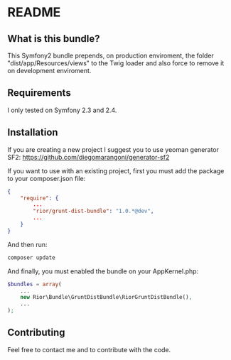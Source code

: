 README
======

What is this bundle?
--------------------

This Symfony2 bundle prepends, on production enviroment, the folder "dist/app/Resources/views" to
the Twig loader and also force to remove it on development enviroment.

Requirements
------------

I only tested on Symfony 2.3 and 2.4.

Installation
------------

If you are creating a new project I suggest you to use yeoman generator SF2:
https://github.com/diegomarangoni/generator-sf2

If you want to use with an existing project, first you must add the package to your composer.json file:

```json
{
    "require": {
    	...
        "rior/grunt-dist-bundle": "1.0.*@dev",
        ...
    }
}
```

And then run:

```bash
composer update
```

And finally, you must enabled the bundle on your AppKernel.php:

```php
$bundles = array(
    ...
    new Rior\Bundle\GruntDistBundle\RiorGruntDistBundle(),
    ...
);
```

Contributing
------------

Feel free to contact me and to contribute with the code.
